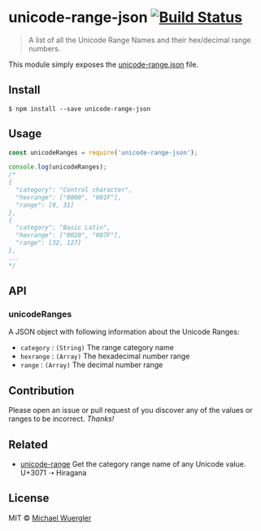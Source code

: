 # unicode-range-json [![Build Status](https://travis-ci.org/radiovisual/unicode-range-json.svg?branch=master)](https://travis-ci.org/radiovisual/unicode-range-json)

> A list of all the Unicode Range Names and their hex/decimal range numbers.

This module simply exposes the [unicode-range.json](https://github.com/radiovisual/unicode-range-json/blob/master/unicode-ranges.json) file.


## Install

```
$ npm install --save unicode-range-json
```


## Usage

```js
const unicodeRanges = require('unicode-range-json');

console.log(unicodeRanges);
/*
{
  "category": "Control character",
  "hexrange": ["0000", "001F"],
  "range": [0, 31]
},
{
  "category": "Basic Latin",
  "hexrange": ["0020", "007F"],
  "range": [32, 127]
},
...
*/
```


## API

### unicodeRanges

A JSON object with following information about the Unicode Ranges:

- `category` : `(String)` The range category name
- `hexrange` : `(Array)` The hexadecimal number range
- `range` : `(Array)` The decimal number range


## Contribution

Please open an issue or pull request of you discover any of the values or ranges to be incorrect. *Thanks!*


## Related

- [unicode-range](https://github.com/radiovisual/unicode-range) Get the category range name of any Unicode value. U+3071 ➝ Hiragana

## License

MIT © [Michael Wuergler](http://numetriclabs.com)

